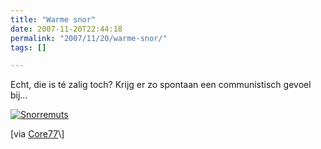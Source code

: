 ```yaml
---
title: "Warme snor"
date: 2007-11-20T22:44:18
permalink: "2007/11/20/warme-snor/"
tags: []

---
```

Echt, die is té zalig toch? Krijg er zo spontaan een communistisch gevoel bij…

[![Snorremuts](@images/posts/2007/11/beardedcap.jpg)](http://kitsunenoir.com/blog/2007/11/18/the-bearded-cap-by-vik-prjonsdottir/ "http://kitsunenoir.com/blog/2007/11/18/the-bearded-cap-by-vik-prjonsdottir/")

\[via [Core77](http://www.core77.com/blog/object_culture/the_bearded_cap_by_vik_prjnsdttir_8158.asp "http://www.core77.com/blog/object_culture/the_bearded_cap_by_vik_prjnsdttir_8158.asp")\]
